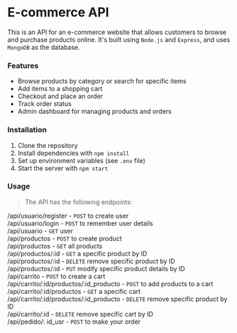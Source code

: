 # E-commerce API

This is an API for an e-commerce website that allows customers to browse and purchase products online. It's built using `Node.js` and `Express`, and uses `MongoDB` as the database.

### Features
* Browse products by category or search for specific items
* Add items to a shopping cart
* Checkout and place an order
* Track order status
* Admin dashboard for managing products and orders


### Installation
1. Clone the repository
2. Install dependencies with `npm install`
3. Set up environment variables (see `.env` file)
4. Start the server with `npm start`


### Usage
> The API has the following endpoints:

/api/usuario/register - `POST` to create user  
/api/usuario/login - `POST` to remember user details  
/api/usuario - `GET` user  
/api/productos - `POST` to create product  
/api/productos - `GET` all products  
/api/productos/:id - `GET` a specific product by ID  
/api/productos/:id - `DELETE` remove specific product by ID  
/api/productos/:id - `PUT` modify specific product details by ID  
/api/carrito - `POST` to create a cart   
/api/carrito/:id/productos/:id_producto - `POST` to add products to a cart  
/api/carrito/:id/productos - `GET` a specific cart     
/api/carrito/:id/productos/:id_producto - `DELETE` remove specific product by ID  
/api/carrito/:id - `DELETE` remove specific cart by ID  
/api/pedido/: id_usr - `POST` to make your order  
